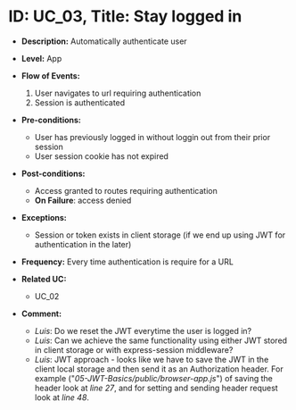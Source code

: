 # ID: UC_03, Title: Stay logged in

- **Description:** Automatically authenticate user

- **Level:** App

- **Flow of Events:**
    1. User navigates to url requiring authentication
    2. Session is authenticated

- **Pre-conditions:**
    - User has previously logged in without loggin out from their prior session
    - User session cookie has not expired

- **Post-conditions:**
    - Access granted to routes requiring authentication
    - **On Failure**: access denied

- **Exceptions:**
    - Session or token exists in client storage (if we end up using JWT for authentication in the later)

- **Frequency:**
    Every time authentication is require for a URL

- **Related UC:**
    - UC_02

- **Comment:**
    - *Luis*: Do we reset the JWT everytime the user is logged in?
    - *Luis*: Can we achieve the same functionality using either JWT stored in client storage or with express-session middleware?
    - *Luis*: JWT approach - looks like we have to save the JWT in the client local storage and then send it as an Authorization header. For example ("*05-JWT-Basics/public/browser-app.js*") of saving the header look at *line 27*, and for setting and sending header request look at *line 48*.